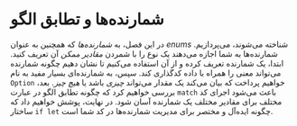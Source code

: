 # شمارنده‌ها و تطابق الگو

در این فصل، به *شمارنده‌ها* که همچنین به عنوان *enums* شناخته می‌شوند، می‌پردازیم. شمارنده‌ها به شما اجازه می‌دهند 
یک نوع را با شمردن *مقادیر ممکن* آن تعریف کنید. ابتدا، یک شمارنده تعریف کرده و از آن استفاده می‌کنیم تا نشان دهیم چگونه 
شمارنده می‌تواند معنی را همراه با داده کدگذاری کند. سپس، به شمارنده‌ای بسیار مفید به نام `Option` خواهیم پرداخت که 
بیان می‌کند یک مقدار می‌تواند *چیزی* باشد یا *هیچ چیز*. بعد، بررسی خواهیم کرد که چگونه تطابق الگو در عبارت `match` 
باعث می‌شود اجرای کد مختلف برای مقادیر مختلف یک شمارنده آسان شود. در نهایت، پوشش خواهیم داد که ساختار `if let` چگونه 
ایده‌آل و مختصر برای مدیریت شمارنده‌ها در کد شما است.

